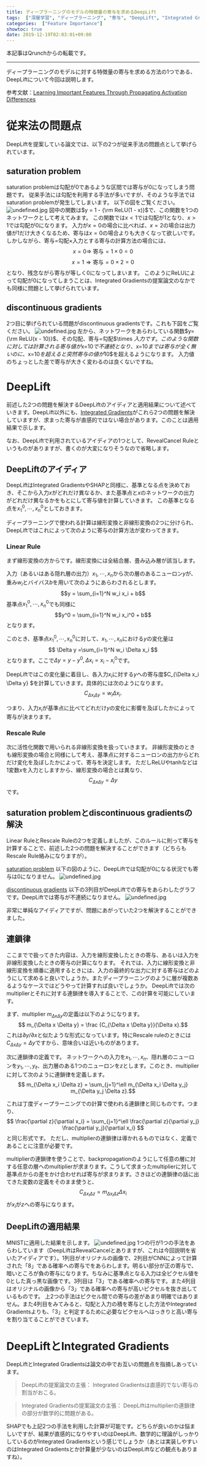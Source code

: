 ```yaml
---
title: ディープラーニングのモデルの特徴量の寄与を求めるDeepLift
tags:  ["深層学習", "ディープラーニング", "寄与", "DeepLift", "Integrated Gradients", "SHAP"]
categories:  ["Feature Importance"]
showtoc: true
date: 2019-12-19T02:03:01+09:00
---
```

本記事はQrunchからの転載です。
___

ディープラーニングのモデルに対する特徴量の寄与を求める方法の1つである、DeepLiftについて今回は説明します。

参考文献：[Learning Important Features Through Propagating Activation Differences](https://arxiv.org/pdf/1704.02685.pdf)

# 従来法の問題点
DeepLiftを提案している論文では、以下の2つが従来手法の問題点として挙げられています。
## saturation problem
saturation problemは勾配が0であるような区間では寄与が0になってしまう問題です。
従来手法には勾配を利用する手法が多いですが、そのような手法ではsaturation problemが発生してしまいます。
以下の図をご覧ください。
![undefined.jpg](a78fcdb1dc3c5d2431c1ab31da893c9d.png)
図中の関数は$y = 1 - {\rm ReLU(1 - x)}$で、この関数を1つのネットワークとして考えてみます。
この関数では$x < 1$では勾配が$1$となり、$x>1$では勾配が$0$になります。
入力が$x=0$の場合に比べれば、$x=2$の場合は出力値が1だけ大きくなるため、寄与は$x=0$の場合よりも大きくなって欲しいです。しかしながら、寄与=勾配$\times$入力とする寄与の計算方法の場合には、
$$  x = 0 \Rightarrow \ \mbox{寄与} = 1 \times 0 = 0 $$$$  x = 1 \Rightarrow \mbox{寄与} = 0 \times 2 = 0 $$
となり、残念ながら寄与が等しく0になってしまいます。
このようにReLUによって勾配が0になってしまうことは、Integrated Gradientsの提案論文のなかでも同様に問題として挙げられています。

## discontinuous gradients
2つ目に挙げられている問題がdiscontinuous gradientsです。これも下図をご覧ください。
![undefined.jpg](b29d1ab9a442911e96451ac4cccdbc63.png)
左から、ネットワークをあらわしている関数$y={\rm ReLU(x - 10)}$、その勾配、寄与=勾配$\times $入力です。 
このような関数に対しては計算される寄与値が$x=10$で不連続となり、$x=10$までは寄与が全く無いのに、$x=10$を超えると突然寄与の値が$10$を超えるようになります。
入力値のちょっとした差で寄与が大きく変わるのは良くないですね。
# DeepLift
前述した2つの問題を解決するDeepLiftのアイディアと適用結果について述べていきます。DeepLift以外にも、[Integrated Gradients](https://qrunch.net/@opqrstuvcut/entries/FKxqQpXc0lhh3LMn)がこれら2つの問題を解決していますが、求まった寄与が直感的ではない場合があります。このことは適用結果で示します。

なお、DeepLiftで利用されているアイディアの1つとして、RevealCancel Ruleというものがありますが、書くのが大変になりそうなので省略します。
## DeepLiftのアイディア
DeepLiftはIntegrated GradientsやSHAPと同様に、基準となる点を決めておき、そこから入力$x$がどれだけ異なるか、また基準点と$x$のネットワークの出力がどれだけ異なるかをもとにして寄与値を計算していきます。
この基準となる点を$x_1^0, \cdots, x_n^0$としておきます。

ディープラーニングで使われる計算は線形変換と非線形変換の2つに分けられ、DeepLiftではこれによって次のように寄与の計算方法が変わってきます。
### Linear Rule
まず線形変換の方からです。線形変換には全結合層、畳み込み層が該当します。

入力（あるいはある隠れ層の出力）$x_1,\cdots, x_n$から次の層のあるニューロン$y$が、重み$w_i$とバイバス$b$を用いて次のようにあらわされるとします。
$$y =  \sum_{i=1}^N w_i x_i + b$$
基準点$x_1^0, \cdots, x_n^0$でも同様に
$$y^0 =  \sum_{i=1}^N w_i x_i^0 + b$$
となります。

このとき、基準点$x_1^0, \cdots, x_n^0$に対して、$x_1,\cdots, x_n$における$y$の変化量は
$$ \Delta y =\sum_{i=1}^N w_i  \Delta x_i $$
となります。ここで$\Delta y = y - y^0, \Delta x_i = x_i - x_i^0$です。

DeepLiftではこの変化量に着目し、各入力$x_i$に対する$y$への寄与度$C_{\Delta x_i \Delta y} $を計算していきます。具体的には次のようになります。
$$ C_{\Delta x_i \Delta y} = w_i \Delta x_i .$$

つまり、入力$x_i$が基準点に比べてどれだけ$y$の変化に影響を及ぼしたかによって寄与が決まります。

### Rescale Rule
次に活性化関数で用いられる非線形変換を扱っていきます。
非線形変換のときも線形変換の場合と同様にして考え、基準点に対するニューロンの出力からどれだけ変化を及ぼしたかによって、寄与を決定します。
ただしReLUやtanhなどは1変数$x$を入力としますから、線形変換の場合とは異なり、
$$C_{\Delta x \Delta y} = \Delta y $$です。

## saturation problemとdiscontinuous gradientsの解決
Linear RuleとRescale Ruleの2つを定義しましたが、このルールに則って寄与を計算することで、前述した2つの問題を解決することができます（どちらもRescale Rule絡みになりますが）。

<u>saturation problem</u>
以下の図のように、DeepLiftでは勾配が0になる状況でも寄与は0になりません。
![undefined.jpg](7d9d6c0a6fa52841fa18e2cf4cb227a8.png)

<u>discontinuous gradients</u>
以下の3列目がDeepLiftでの寄与をあらわしたグラフです。DeepLiftでは寄与が不連続になりません。
![undefined.jpg](f2103e478f29951e3faa9d398d626a56.png)

非常に単純なアイディアですが、問題にあがっていた2つを解決することができました。
## 連鎖律
ここまでで扱ってきた内容は、入力を線形変換したときの寄与、あるいは入力を非線形変換したときの寄与の計算になります。
それでは、入力に線形変換と非線形変換を順番に適用するときには、入力の最終的な出力に対する寄与はどのようにして求めると良いでしょうか。またディープラーニングのように層が複数あるようなケースではどうやって計算すれば良いでしょうか。
DeepLiftでは次のmultiplierとそれに対する連鎖律を導入することで、この計算を可能にしています。

まず、multiplier $m_{\Delta x \Delta y}$の定義は以下のようになります。
$$ m_{\Delta x \Delta y} = \frac {C_{\Delta x \Delta y}}{\Delta x}.$$ 
これは$\partial y/ \partial x$と似たような形式になっています。特にRescale ruleのときには$C_{\Delta x \Delta y}=\Delta y$ですから、意味合いは近いものがあります。

次に連鎖律の定義です。
ネットワークへの入力を$x_1,\cdots,x_n$、隠れ層のニューロンを$y_1,\cdots, y_\ell$、出力層のある1つのニューロンを$z$とします。このとき、multiplierに対して次のように連鎖律を定義します。
$$ m_{\Delta x_i \Delta z} = \sum_{j=1}^\ell m_{\Delta x_i \Delta y_j} m_{\Delta y_j \Delta z}.$$

これは丁度ディープラーニングでの計算で使われる連鎖律と同じものです。つまり、
$$ \frac{\partial z}{\partial x_i} = \sum_{j=1}^\ell \frac{\partial z}{\partial y_j}  \frac{\partial y_j}{\partial x_i} $$
と同じ形式です。
ただし、multiplierの連鎖律は導かれるものではなく、定義であることに注意が必要です。

multiplierの連鎖律を使うことで、backpropagationのようにして任意の層に対する任意の層へのmultiplierが求まります。こうして求まったmultiplierに対して基準点からの差をかけ合わせれば寄与が求まります。さきほどの連鎖律の話に出てきた変数の定義をそのまま使うと、
$$ C_{\Delta x_i \Delta z} = m_{\Delta x_i \Delta z}   \Delta x_i $$
が$x_i$が$z$への寄与になります。
## DeepLiftの適用結果
MNISTに適用した結果を示します。
![undefined.jpg](64a618e3bf36cb2953ac208966e42b90.png)
1つの行が1つの手法をあらわしています（DeepLiftはRevealCancelとありますが、これは今回説明を省いたアイディアです）。1列目がオリジナルの画像で、2列目がCNNによって計算された「8」である確率への寄与でをあらわします。明るい部分が正の寄与で、暗いところが負の寄与になります。ちなみに基準点となる入力は全ピクセル値を0とした真っ黒な画像です。3列目は「3」である確率への寄与です。また4列目はオリジナルの画像から「3」である確率への寄与が高いピクセルを抜き出しているものです。
上2つの手法はピクセル間での寄与の差があまり明確ではありません。また4列目をみてみると、勾配と入力の積を寄与とした方法やIntegrated Gradientsよりも、「3」と判定するために必要なピクセルへはっきりと高い寄与を割り当てることができています。

# DeepLiftとIntegrated Gradients
DeepLiftとIntegrated Gradientsは論文の中でお互いの問題点を指摘しあっています。

>DeepLiftの提案論文の主張：
Integrated Gradientsは直感的でない寄与の割当がおこる。

>Integrated Gradientsの提案論文の主張：
DeepLiftはmultiplierの連鎖律の部分が数学的に問題がある。

SHAPでも上記2つの手法を利用した計算が可能です。どちらが良いのかは悩ましいですが、結果が直感的になりやすいのはDeepLift、数学的に理論がしっかりしているのがIntegrated Gradientsという感じでしょうか（あとは実装しやすいのはIntegrated Gradientsとか計算量が少ないのはDeepLiftなどの観点もありますね）。

